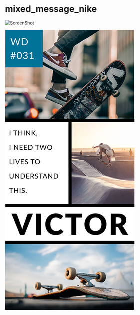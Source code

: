 # mixed_message_nike

![ScreenShot](https://raw.githubusercontent.com/i-saumitra/Voice-controlled-MP3-Player/master/screenshot.jpg)

![ScreenShot](https://raw.githubusercontent.com/kaybee24/mixed_message_nike/main/resources/img/mobile_victor.jpg)
